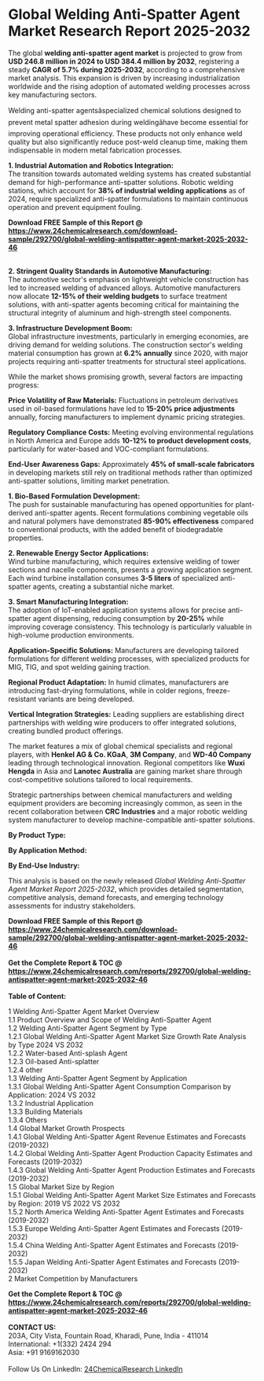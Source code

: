 <h1>Global Welding Anti-Spatter Agent Market Research Report 2025-2032</h1><p>The global <strong>welding anti-spatter agent market</strong> is projected to grow from <strong>USD 246.8 million in 2024 to USD 384.4 million by 2032</strong>, registering a steady <strong>CAGR of 5.7% during 2025-2032</strong>, according to a comprehensive market analysis. This expansion is driven by increasing industrialization worldwide and the rising adoption of automated welding processes across key manufacturing sectors.</p><p>Welding anti-spatter agentsâspecialized chemical solutions designed to prevent metal spatter adhesion during weldingâhave become essential for improving operational efficiency. These products not only enhance weld quality but also significantly reduce post-weld cleanup time, making them indispensable in modern metal fabrication processes.</p><p><strong>1. Industrial Automation and Robotics Integration:</strong><br>
The transition towards automated welding systems has created substantial demand for high-performance anti-spatter solutions. Robotic welding stations, which account for <strong>38% of industrial welding applications</strong> as of 2024, require specialized anti-spatter formulations to maintain continuous operation and prevent equipment fouling.</p><div><b>Download FREE Sample of this Report @ 
            <a href="https://www.24chemicalresearch.com/download-sample/292700/global-welding-antispatter-agent-market-2025-2032-46">
            https://www.24chemicalresearch.com/download-sample/292700/global-welding-antispatter-agent-market-2025-2032-46</a></b></div><br><p><strong>2. Stringent Quality Standards in Automotive Manufacturing:</strong><br>
The automotive sector's emphasis on lightweight vehicle construction has led to increased welding of advanced alloys. Automotive manufacturers now allocate <strong>12-15% of their welding budgets</strong> to surface treatment solutions, with anti-spatter agents becoming critical for maintaining the structural integrity of aluminum and high-strength steel components.</p><p><strong>3. Infrastructure Development Boom:</strong><br>
Global infrastructure investments, particularly in emerging economies, are driving demand for welding solutions. The construction sector's welding material consumption has grown at <strong>6.2% annually</strong> since 2020, with major projects requiring anti-spatter treatments for structural steel applications.</p><p>While the market shows promising growth, several factors are impacting progress:</p><p><strong>Price Volatility of Raw Materials:</strong> Fluctuations in petroleum derivatives used in oil-based formulations have led to <strong>15-20% price adjustments</strong> annually, forcing manufacturers to implement dynamic pricing strategies.</p><p><strong>Regulatory Compliance Costs:</strong> Meeting evolving environmental regulations in North America and Europe adds <strong>10-12% to product development costs</strong>, particularly for water-based and VOC-compliant formulations.</p><p><strong>End-User Awareness Gaps:</strong> Approximately <strong>45% of small-scale fabricators</strong> in developing markets still rely on traditional methods rather than optimized anti-spatter solutions, limiting market penetration.</p><p><strong>1. Bio-Based Formulation Development:</strong><br>
The push for sustainable manufacturing has opened opportunities for plant-derived anti-spatter agents. Recent formulations combining vegetable oils and natural polymers have demonstrated <strong>85-90% effectiveness</strong> compared to conventional products, with the added benefit of biodegradable properties.</p><p><strong>2. Renewable Energy Sector Applications:</strong><br>
Wind turbine manufacturing, which requires extensive welding of tower sections and nacelle components, presents a growing application segment. Each wind turbine installation consumes <strong>3-5 liters</strong> of specialized anti-spatter agents, creating a substantial niche market.</p><p><strong>3. Smart Manufacturing Integration:</strong><br>
The adoption of IoT-enabled application systems allows for precise anti-spatter agent dispensing, reducing consumption by <strong>20-25%</strong> while improving coverage consistency. This technology is particularly valuable in high-volume production environments.</p><p><strong>Application-Specific Solutions:</strong> Manufacturers are developing tailored formulations for different welding processes, with specialized products for MIG, TIG, and spot welding gaining traction.</p><p><strong>Regional Product Adaptation:</strong> In humid climates, manufacturers are introducing fast-drying formulations, while in colder regions, freeze-resistant variants are being developed.</p><p><strong>Vertical Integration Strategies:</strong> Leading suppliers are establishing direct partnerships with welding wire producers to offer integrated solutions, creating bundled product offerings.</p><p>The market features a mix of global chemical specialists and regional players, with <strong>Henkel AG &amp; Co. KGaA</strong>, <strong>3M Company</strong>, and <strong>WD-40 Company</strong> leading through technological innovation. Regional competitors like <strong>Wuxi Hengda</strong> in Asia and <strong>Lanotec Australia</strong> are gaining market share through cost-competitive solutions tailored to local requirements.</p><p>Strategic partnerships between chemical manufacturers and welding equipment providers are becoming increasingly common, as seen in the recent collaboration between <strong>CRC Industries</strong> and a major robotic welding system manufacturer to develop machine-compatible anti-spatter solutions.</p><p><strong>By Product Type:</strong></p><p><strong>By Application Method:</strong></p><p><strong>By End-Use Industry:</strong></p><p>This analysis is based on the newly released <em>Global Welding Anti-Spatter Agent Market Report 2025-2032</em>, which provides detailed segmentation, competitive analysis, demand forecasts, and emerging technology assessments for industry stakeholders.</p><div><b>Download FREE Sample of this Report @ 
            <a href="https://www.24chemicalresearch.com/download-sample/292700/global-welding-antispatter-agent-market-2025-2032-46">
            https://www.24chemicalresearch.com/download-sample/292700/global-welding-antispatter-agent-market-2025-2032-46</a></b></div><br><div><b>Get the Complete Report & TOC @ 
            <a href="https://www.24chemicalresearch.com/reports/292700/global-welding-antispatter-agent-market-2025-2032-46">
            https://www.24chemicalresearch.com/reports/292700/global-welding-antispatter-agent-market-2025-2032-46</a></b></div><br>
            <b>Table of Content:</b><p>1 Welding Anti-Spatter Agent Market Overview<br />
    1.1 Product Overview and Scope of Welding Anti-Spatter Agent<br />
    1.2 Welding Anti-Spatter Agent Segment by Type<br />
        1.2.1 Global Welding Anti-Spatter Agent Market Size Growth Rate Analysis by Type 2024 VS 2032<br />
        1.2.2 Water-based Anti-splash Agent<br />
        1.2.3 Oil-based Anti-splatter<br />
        1.2.4 other<br />
    1.3 Welding Anti-Spatter Agent Segment by Application<br />
        1.3.1 Global Welding Anti-Spatter Agent Consumption Comparison by Application: 2024 VS 2032<br />
        1.3.2 Industrial Application<br />
        1.3.3 Building Materials<br />
        1.3.4 Others<br />
    1.4 Global Market Growth Prospects<br />
        1.4.1 Global Welding Anti-Spatter Agent Revenue Estimates and Forecasts (2019-2032)<br />
        1.4.2 Global Welding Anti-Spatter Agent Production Capacity Estimates and Forecasts (2019-2032)<br />
        1.4.3 Global Welding Anti-Spatter Agent Production Estimates and Forecasts (2019-2032)<br />
    1.5 Global Market Size by Region<br />
        1.5.1 Global Welding Anti-Spatter Agent Market Size Estimates and Forecasts by Region: 2019 VS 2022 VS 2032<br />
        1.5.2 North America Welding Anti-Spatter Agent Estimates and Forecasts (2019-2032)<br />
        1.5.3 Europe Welding Anti-Spatter Agent Estimates and Forecasts (2019-2032)<br />
        1.5.4 China Welding Anti-Spatter Agent Estimates and Forecasts (2019-2032)<br />
        1.5.5 Japan Welding Anti-Spatter Agent Estimates and Forecasts (2019-2032)<br />
2 Market Competition by Manufacturers<br />
 </p><div><b>Get the Complete Report & TOC @ 
            <a href="https://www.24chemicalresearch.com/reports/292700/global-welding-antispatter-agent-market-2025-2032-46">
            https://www.24chemicalresearch.com/reports/292700/global-welding-antispatter-agent-market-2025-2032-46</a></b></div><br><b>CONTACT US:</b><br>
            203A, City Vista, Fountain Road, Kharadi, Pune, India - 411014<br>
            International: +1(332) 2424 294<br>
            Asia: +91 9169162030 <br><br>
            Follow Us On LinkedIn: <a href="https://www.linkedin.com/company/24chemicalresearch/">24ChemicalResearch LinkedIn</a>